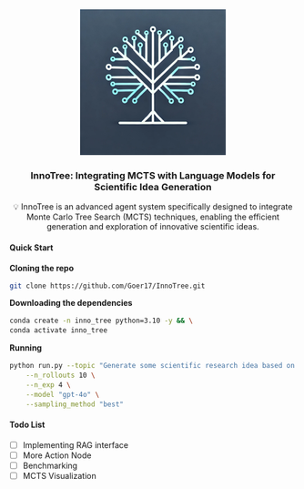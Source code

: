 <div align="center">
  <a href="https://github.com/goer17/IdeaNavigator">
    <img src="assets/logo.png" alt="Logo" width="256" height="256">
  </a>
<h3 align="center">InnoTree: Integrating MCTS with Language Models for Scientific Idea Generation</h3>
  <p align="center">
    💡 InnoTree is an advanced agent system specifically designed to integrate Monte Carlo Tree Search (MCTS) techniques, enabling the efficient generation and exploration of innovative scientific ideas.
  </p>
</div>


#### Quick Start

**Cloning the repo**

```bash
git clone https://github.com/Goer17/InnoTree.git
```

**Downloading the dependencies**

```bash
conda create -n inno_tree python=3.10 -y && \
conda activate inno_tree
```

**Running**

```bash
python run.py --topic "Generate some scientific research idea based on multi-agent system" \
    --n_rollouts 10 \
    --n_exp 4 \
    --model "gpt-4o" \
    --sampling_method "best"
```




#### Todo List

- [ ] Implementing RAG interface
- [ ] More Action Node
- [ ] Benchmarking
- [ ] MCTS Visualization

